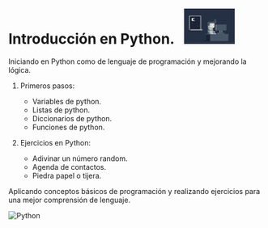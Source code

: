 # Introducción en Python. &nbsp;&nbsp;<img src="./Imagen/coding.gif" width="100" height="70" />

Iniciando en Python como de lenguaje de programación y mejorando la lógica.

1. Primeros pasos:
    - Variables de python. 
    - Listas de python.
    - Diccionarios de python.
    - Funciones de python.

2. Ejercicios en Python:
    - Adivinar un número random.
    - Agenda de contactos. 
    - Piedra papel o tijera.

Aplicando conceptos básicos de programación y realizando ejercicios para una mejor comprensión de lenguaje. 

![Python](https://img.shields.io/badge/python-3670A0?style=for-the-badge&logo=python&logoColor=ffdd54) 